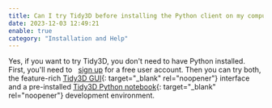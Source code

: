 ```yaml
---
title: Can I try Tidy3D before installing the Python client on my computer?
date: 2023-12-03 12:49:21
enable: true
category: "Installation and Help"
---
```

Yes, if you want to try Tidy3D, you don't need to have Python installed. First, you'll need to&nbsp;&nbsp;&nbsp;[sign up](https://tidy3d.simulation.cloud/signup)&nbsp;for a free user account.&nbsp;Then you can try both, the feature-rich&nbsp;[Tidy3D GUI](https://tidy3d.simulation.cloud){: target="_blank" rel="noopener"}&nbsp;interface and a pre-installed&nbsp;[Tidy3D Python notebook](https://tidy3d.simulation.cloud/notebook){: target="_blank" rel="noopener"} development environment.
